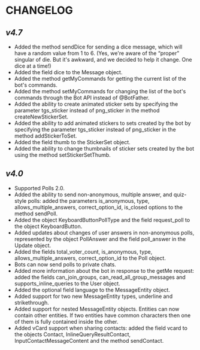 # CHANGELOG

## _v4.7_

- Added the method sendDice for sending a dice message, which will have a random value from 1 to 6. (Yes, we're aware of the “proper” singular of die. But it's awkward, and we decided to help it change. One dice at a time!)
- Added the field dice to the Message object.
- Added the method getMyCommands for getting the current list of the bot's commands.
- Added the method setMyCommands for changing the list of the bot's commands through the Bot API instead of @BotFather.
- Added the ability to create animated sticker sets by specifying the parameter tgs_sticker instead of png_sticker in the method createNewStickerSet.
- Added the ability to add animated stickers to sets created by the bot by specifying the parameter tgs_sticker instead of png_sticker in the method addStickerToSet.
- Added the field thumb to the StickerSet object.
- Added the ability to change thumbnails of sticker sets created by the bot using the method setStickerSetThumb.

## _v4.0_

- Supported Polls 2.0.
- Added the ability to send non-anonymous, multiple answer, and quiz-style polls: added the parameters is_anonymous, type, allows_multiple_answers, correct_option_id, is_closed options to the method sendPoll.
- Added the object KeyboardButtonPollType and the field request_poll to the object KeyboardButton.
- Added updates about changes of user answers in non-anonymous polls, represented by the object PollAnswer and the field poll_answer in the Update object.
- Added the fields total_voter_count, is_anonymous, type, allows_multiple_answers, correct_option_id to the Poll object.
- Bots can now send polls to private chats.
- Added more information about the bot in response to the getMe request: added the fields can_join_groups, can_read_all_group_messages and supports_inline_queries to the User object.
- Added the optional field language to the MessageEntity object.
- Added support for two new MessageEntity types, underline and strikethrough.
- Added support for nested MessageEntity objects. Entities can now contain other entities. If two entities have common characters then one of them is fully contained inside the other.
- Added vCard support when sharing contacts: added the field vcard to the objects Contact, InlineQueryResultContact, InputContactMessageContent and the method sendContact.
